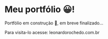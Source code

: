 # Meu portfólio 😀!

Portfólio em construção 🚧, em breve finalizado...

Para visita-lo acesse: leonardorochedo.com.br
